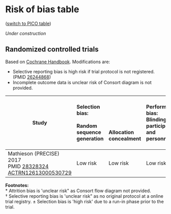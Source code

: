 # Risk of bias table
([switch to PICO table](pico-table.md))

<i>Under construction</i>

## Randomized controlled trials
Based on [Cochrane Handbook](http://handbook.cochrane.org/chapter_8/table_8_5_d_criteria_for_judging_risk_of_bias_in_the_risk_of.htm). Modifications are:
* Selective reporting bias is high risk if trial protocol is not registered.(PMID [26244868](https://pubmed.gov/26244868))
* Incomplete outcome data is unclear risk of Consort diagram is not provided.

|  Study        | Selection bias:<br/><br/>Random sequence generation<br/>| <br/><br/><br/><br/>Allocation concealment|Performance bias:<br/>Blinding of participants and personnel|Detection bias:<br/><br/>Blinding of outcome assessment<br/>|Attrition bias:<br/><br/>Incomplete outcome data<br/>|Reporting bias:<br/><br/><br/>Selective reporting|Other biases:<br/><br/>E.g. imbalanced compliance , co-interventions, or other<br/>|
| -------------------------------------|:---------|:---------|:--------------|:------------|:----------|:----------|:----------|
| Mathieson (PRECISE)<br/>2017<br/>PMID [28328324](http://pubmed.gov/28328324)<br/>[ACTRN12613000530729](https://www.anzctr.org.au/Trial/Registration/TrialReview.aspx?id=364108)|Low risk |Low  risk |Low risk |Low risk |Low risk |Low risk| 

**Footnotes:**<br>
\* Attrition bias is 'unclear risk" as Consort flow diagram not provided.<br>
† Selective reporting bias is 'unclear risk" as no original protocol at a online trial registry.
± Selection bias is 'high risk' due to a run-in phase prior to the trial.

